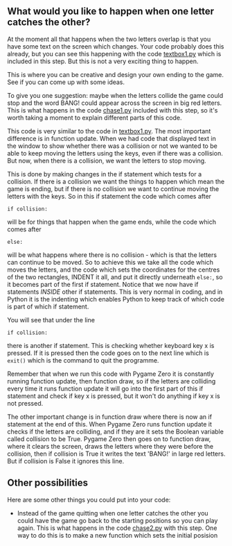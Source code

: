 What would you like to happen when one letter catches the other?
----------------------------------------------------------------

At the moment all that happens when the two letters overlap is that you have some text on the screen which changes. Your code probably does this already, but you can see this happening with the code [textbox1.py](textbox1.py) which is included in this step. But this is not a very exciting thing to happen. 

This is where you can be creative and design your own ending to the game. See if you can come up with some ideas.

To give you one suggestion: maybe when the letters collide the game could stop and the word BANG! could appear across the screen in big red letters. This is what happens in the code [chase1.py](chase1.py) included with this step, so it's worth taking a moment to explain different parts of this code. 

This code is very similar to the code in [textbox1.py](textbox1.py). The most important difference is in function update. When we had code that displayed text in the window to show whether there was a collision or not we wanted to be able to keep moving the letters using the keys, even if there was a collision. But now, when there is a collision, we want the letters to stop moving. 

This is done by making changes in the if statement which tests for a collision. If there is a collision we want the things to happen which mean the game is ending, but if there is no collision we want to continue moving the letters with the keys. So in this if statement the code which comes after 
```
if collision:
```    
will be for things that happen when the game ends, while the code which comes after 
```
else:
```    
will be what happens where there is no collision - which is that the letters can continue to be moved. So to achieve this we take all the code which moves the letters, and the code which sets the coordinates for the centres of the two rectangles, INDENT it all, and put it directly underneath ```else:```, so it becomes part of the first if statement. Notice that we now have if statements *INSIDE* other if statements. This is very normal in coding, and in Python it is the indenting which enables Python to keep track of which code is part of which if statement.

You will see that under the line 
```
if collision:
```
there is another if statement. This is checking whether keyboard key x is pressed. If it is pressed then the code goes on to the next line which is ```exit()``` which is the command to quit the programme.

Remember that when we run this code with Pygame Zero it is constantly running function update, then function draw, so if the letters are colliding every time it runs function update it will go into the first part of this if statement and check if key x is pressed, but it won't do anything if key x is not pressed.

The other important change is in function draw where there is now an if statement at the end of this. When Pygame Zero runs function update it checks if the letters are colliding, and if they are it sets the Boolean variable called collision to be True. Pygame Zero then goes on to function draw, where it clears the screen, draws the letters where they were before the collision, then if collision is True it writes the text 'BANG!' in large red letters. But if collision is False it ignores this line.

Other possibilities
-------------------

Here are some other things you could put into your code:

* Instead of the game quitting when one letter catches the other you could have the game go back to the starting positions so you can play again. This is what happens in the code [chase2.py](chase2.py) with this step. One way to do this is to make a new function which sets the initial posision